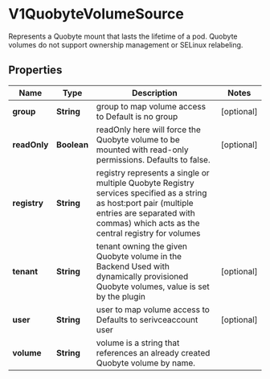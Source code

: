 

# V1QuobyteVolumeSource

Represents a Quobyte mount that lasts the lifetime of a pod. Quobyte volumes do not support ownership management or SELinux relabeling.

## Properties

| Name | Type | Description | Notes |
|------------ | ------------- | ------------- | -------------|
|**group** | **String** | group to map volume access to Default is no group |  [optional] |
|**readOnly** | **Boolean** | readOnly here will force the Quobyte volume to be mounted with read-only permissions. Defaults to false. |  [optional] |
|**registry** | **String** | registry represents a single or multiple Quobyte Registry services specified as a string as host:port pair (multiple entries are separated with commas) which acts as the central registry for volumes |  |
|**tenant** | **String** | tenant owning the given Quobyte volume in the Backend Used with dynamically provisioned Quobyte volumes, value is set by the plugin |  [optional] |
|**user** | **String** | user to map volume access to Defaults to serivceaccount user |  [optional] |
|**volume** | **String** | volume is a string that references an already created Quobyte volume by name. |  |



